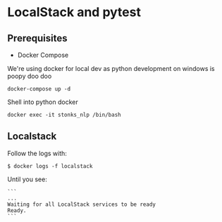 # LocalStack and pytest

## Prerequisites

- Docker Compose

We're using docker for local dev as python development on windows is poopy doo doo

    docker-compose up -d

Shell into python docker

    docker exec -it stonks_nlp /bin/bash

## Localstack

Follow the logs with:

    $ docker logs -f localstack

Until you see:

    ```
    ...
    Waiting for all LocalStack services to be ready
    Ready.
    ```
